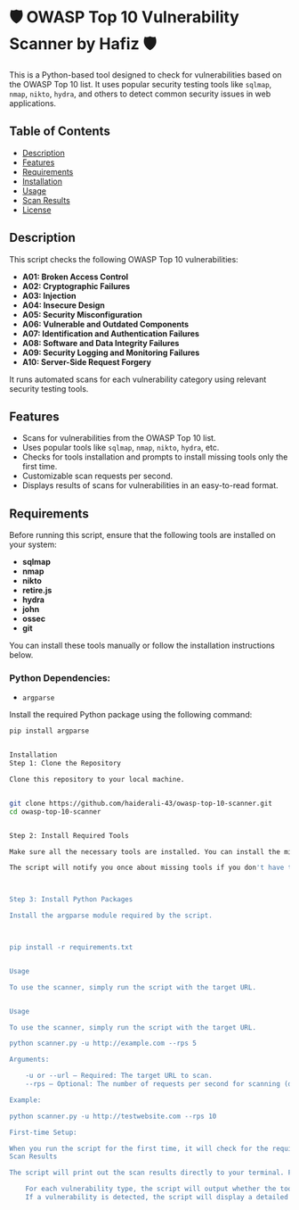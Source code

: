# 🛡️ OWASP Top 10 Vulnerability Scanner by Hafiz 🛡️

This is a Python-based tool designed to check for vulnerabilities based on the OWASP Top 10 list. It uses popular security testing tools like `sqlmap`, `nmap`, `nikto`, `hydra`, and others to detect common security issues in web applications.

## Table of Contents
- [Description](#description)
- [Features](#features)
- [Requirements](#requirements)
- [Installation](#installation)
- [Usage](#usage)
- [Scan Results](#scan-results)
- [License](#license)

## Description
This script checks the following OWASP Top 10 vulnerabilities:
- **A01: Broken Access Control**
- **A02: Cryptographic Failures**
- **A03: Injection**
- **A04: Insecure Design**
- **A05: Security Misconfiguration**
- **A06: Vulnerable and Outdated Components**
- **A07: Identification and Authentication Failures**
- **A08: Software and Data Integrity Failures**
- **A09: Security Logging and Monitoring Failures**
- **A10: Server-Side Request Forgery**

It runs automated scans for each vulnerability category using relevant security testing tools.

## Features
- Scans for vulnerabilities from the OWASP Top 10 list.
- Uses popular tools like `sqlmap`, `nmap`, `nikto`, `hydra`, etc.
- Checks for tools installation and prompts to install missing tools only the first time.
- Customizable scan requests per second.
- Displays results of scans for vulnerabilities in an easy-to-read format.

## Requirements
Before running this script, ensure that the following tools are installed on your system:

- **sqlmap**
- **nmap**
- **nikto**
- **retire.js**
- **hydra**
- **john**
- **ossec**
- **git**

You can install these tools manually or follow the installation instructions below.

### Python Dependencies:
- `argparse`

Install the required Python package using the following command:

```bash
pip install argparse


Installation
Step 1: Clone the Repository

Clone this repository to your local machine.


git clone https://github.com/haiderali-43/owasp-top-10-scanner.git
cd owasp-top-10-scanner


Step 2: Install Required Tools

Make sure all the necessary tools are installed. You can install the missing tools manually using the instructions from their respective websites.

The script will notify you once about missing tools if you don't have them installed, and you can install them before running the script again.



Step 3: Install Python Packages

Install the argparse module required by the script.



pip install -r requirements.txt


Usage

To use the scanner, simply run the script with the target URL.


Usage

To use the scanner, simply run the script with the target URL.

python scanner.py -u http://example.com --rps 5

Arguments:

    -u or --url – Required: The target URL to scan.
    --rps – Optional: The number of requests per second for scanning (default: 5).

Example:

python scanner.py -u http://testwebsite.com --rps 10

First-time Setup:

When you run the script for the first time, it will check for the required tools (sqlmap, nmap, etc.). If any are missing, the script will notify you to install them. This check will only happen once, ensuring a smoother experience for subsequent runs.
Scan Results

The script will print out the scan results directly to your terminal. For each vulnerability category, the corresponding scan tool will be executed, and you will see output indicating whether the vulnerability was found or not.

    For each vulnerability type, the script will output whether the tool found an issue or if it was successful in checking.
    If a vulnerability is detected, the script will display a detailed message about it.

